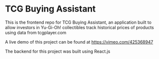 # TCG Buying Assistant 

This is the frontend repo for TCG Buying Assistant, an application built to allow investors in Yu-Gi-Oh! collectibles track historical prices of products using data from tcgplayer.com

A live demo of this project can be found at https://vimeo.com/425368947

The backend for this project was built using React.js  
